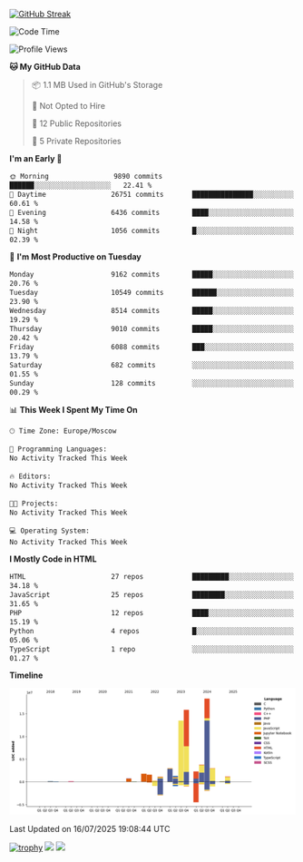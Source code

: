 [![GitHub Streak](https://github-readme-streak-stats.herokuapp.com/?user=yogik10)](https://git.io/streak-stats)
<!--START_SECTION:waka-->
![Code Time](http://img.shields.io/badge/Code%20Time-1%2C501%20hrs%2029%20mins-blue)

![Profile Views](http://img.shields.io/badge/Profile%20Views-0-blue)

**🐱 My GitHub Data** 

> 📦 1.1 MB Used in GitHub's Storage 
 > 
> 🚫 Not Opted to Hire
 > 
> 📜 12 Public Repositories 
 > 
> 🔑 5 Private Repositories 
 > 
**I'm an Early 🐤** 

```text
🌞 Morning                9890 commits        ██████░░░░░░░░░░░░░░░░░░░   22.41 % 
🌆 Daytime                26751 commits       ███████████████░░░░░░░░░░   60.61 % 
🌃 Evening                6436 commits        ████░░░░░░░░░░░░░░░░░░░░░   14.58 % 
🌙 Night                  1056 commits        █░░░░░░░░░░░░░░░░░░░░░░░░   02.39 % 
```
📅 **I'm Most Productive on Tuesday** 

```text
Monday                   9162 commits        █████░░░░░░░░░░░░░░░░░░░░   20.76 % 
Tuesday                  10549 commits       ██████░░░░░░░░░░░░░░░░░░░   23.90 % 
Wednesday                8514 commits        █████░░░░░░░░░░░░░░░░░░░░   19.29 % 
Thursday                 9010 commits        █████░░░░░░░░░░░░░░░░░░░░   20.42 % 
Friday                   6088 commits        ███░░░░░░░░░░░░░░░░░░░░░░   13.79 % 
Saturday                 682 commits         ░░░░░░░░░░░░░░░░░░░░░░░░░   01.55 % 
Sunday                   128 commits         ░░░░░░░░░░░░░░░░░░░░░░░░░   00.29 % 
```


📊 **This Week I Spent My Time On** 

```text
🕑︎ Time Zone: Europe/Moscow

💬 Programming Languages: 
No Activity Tracked This Week

🔥 Editors: 
No Activity Tracked This Week

🐱‍💻 Projects: 
No Activity Tracked This Week

💻 Operating System: 
No Activity Tracked This Week
```

**I Mostly Code in HTML** 

```text
HTML                     27 repos            █████████░░░░░░░░░░░░░░░░   34.18 % 
JavaScript               25 repos            ████████░░░░░░░░░░░░░░░░░   31.65 % 
PHP                      12 repos            ████░░░░░░░░░░░░░░░░░░░░░   15.19 % 
Python                   4 repos             █░░░░░░░░░░░░░░░░░░░░░░░░   05.06 % 
TypeScript               1 repo              ░░░░░░░░░░░░░░░░░░░░░░░░░   01.27 % 
```



**Timeline**

![Lines of Code chart](https://raw.githubusercontent.com/Yogik10/Yogik10/main/assets/bar_graph.png)


 Last Updated on 16/07/2025 19:08:44 UTC
<!--END_SECTION:waka-->
[![trophy](https://github-profile-trophy.vercel.app/?username=yogik10)](https://github.com/ryo-ma/github-profile-trophy)
![](https://github-profile-summary-cards.vercel.app/api/cards/profile-details?username=yogik10&theme=solarized_dark)
![](https://github-profile-summary-cards.vercel.app/api/cards/most-commit-language?username=yogik10&theme=solarized_dark)


